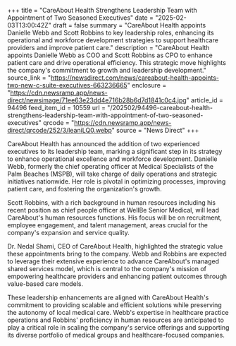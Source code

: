 +++
title = "CareAbout Health Strengthens Leadership Team with Appointment of Two Seasoned Executives"
date = "2025-02-03T13:00:42Z"
draft = false
summary = "CareAbout Health appoints Danielle Webb and Scott Robbins to key leadership roles, enhancing its operational and workforce development strategies to support healthcare providers and improve patient care."
description = "CareAbout Health appoints Danielle Webb as COO and Scott Robbins as CPO to enhance patient care and drive operational efficiency. This strategic move highlights the company's commitment to growth and leadership development."
source_link = "https://newsdirect.com/news/careabout-health-appoints-two-new-c-suite-executives-663236665"
enclosure = "https://cdn.newsramp.app/news-direct/newsimage/71ee63e23dd4e716b28b6d7d1841c0c4.jpg"
article_id = 94496
feed_item_id = 10559
url = "/202502/94496-careabout-health-strengthens-leadership-team-with-appointment-of-two-seasoned-executives"
qrcode = "https://cdn.newsramp.app/news-direct/qrcode/252/3/leaniLQ0.webp"
source = "News Direct"
+++

<p>CareAbout Health has announced the addition of two experienced executives to its leadership team, marking a significant step in its strategy to enhance operational excellence and workforce development. Danielle Webb, formerly the chief operating officer at Medical Specialists of the Palm Beaches (MSPB), will take charge of daily operations and strategic initiatives nationwide. Her role is pivotal in optimizing processes, improving patient care, and fostering the organization's growth.</p><p>Scott Robbins, with a rich background in human resources including his recent position as chief people officer at WellBe Senior Medical, will lead CareAbout's human resources functions. His focus will be on recruitment, employee engagement, and talent management, areas crucial for the company's expansion and service quality.</p><p>Dr. Nedal Shami, CEO of CareAbout Health, highlighted the strategic value these appointments bring to the company. Webb and Robbins are expected to leverage their extensive experience to advance CareAbout's managed shared services model, which is central to the company's mission of empowering healthcare providers and enhancing patient outcomes through value-based care models.</p><p>These leadership enhancements are aligned with CareAbout Health's commitment to providing scalable and efficient solutions while preserving the autonomy of local medical care. Webb's expertise in healthcare practice operations and Robbins' proficiency in human resources are anticipated to play a critical role in scaling the company's service offerings and supporting its diverse portfolio of medical groups and healthcare-focused companies.</p>